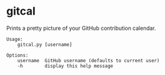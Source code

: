 gitcal
======

Prints a pretty picture of your GitHub contribution calendar.

```
Usage:
    gitcal.py [username]
  
Options:
    username  GitHub username (defaults to current user)
    -h        display this help message
```
